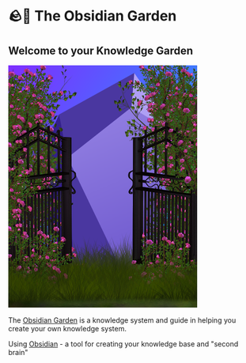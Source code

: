 # 🪨🌱 The Obsidian Garden

## Welcome to your Knowledge Garden

![The Knowledge Garden](.github/the-knowledge-garden.png)

The [Obsidian Garden](https://obsidian.garden) is a knowledge system and guide in helping you create your own knowledge system.

Using [Obsidian](https://obsidian.md) - a tool for creating your knowledge base and "second brain"